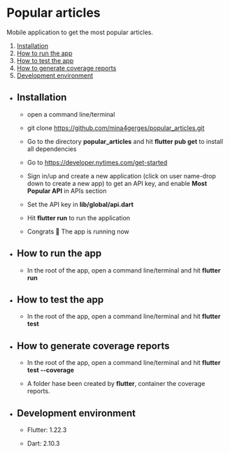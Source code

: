 # Popular articles

Mobile application to get the most popular articles.

1. [Installation](#installation)
2. [How to run the app](#runApp)
3. [How to test the app](#testApp)
4. [How to generate coverage reports](#coverageReports)
5. [Development environment](#developementEnvirement)

- <h2 name="installation">Installation</h2>

    - open a command line/terminal

    - git clone https://github.com/mina4gerges/popular_articles.git

    - Go to the directory **popular_articles** and hit **flutter pub get** to install all dependencies

    - Go to https://developer.nytimes.com/get-started

    - Sign in/up and create a new application (click on user name-drop down to create a new app) to get an API key, and
      enable **Most Popular API** in APIs section

    - Set the API key in **lib/global/api.dart**

    - Hit **flutter run** to run the application

    - Congrats 🎉 The app is running now

- <h2 name="runApp">How to run the app</h2>

    - In the root of the app, open a command line/terminal and hit **flutter run**

- <h2 name="testApp">How to test the app</h2>

    - In the root of the app, open a command line/terminal and hit **flutter test**
      
- <h2 name="coverageReports">How to generate coverage reports</h2>

  - In the root of the app, open a command line/terminal and hit **flutter test --coverage**
    
  - A folder hase been created by **flutter**, container the coverage reports.

- <h2 name="developementEnvirement">Development environment</h2>

    - Flutter: 1.22.3

    - Dart: 2.10.3
